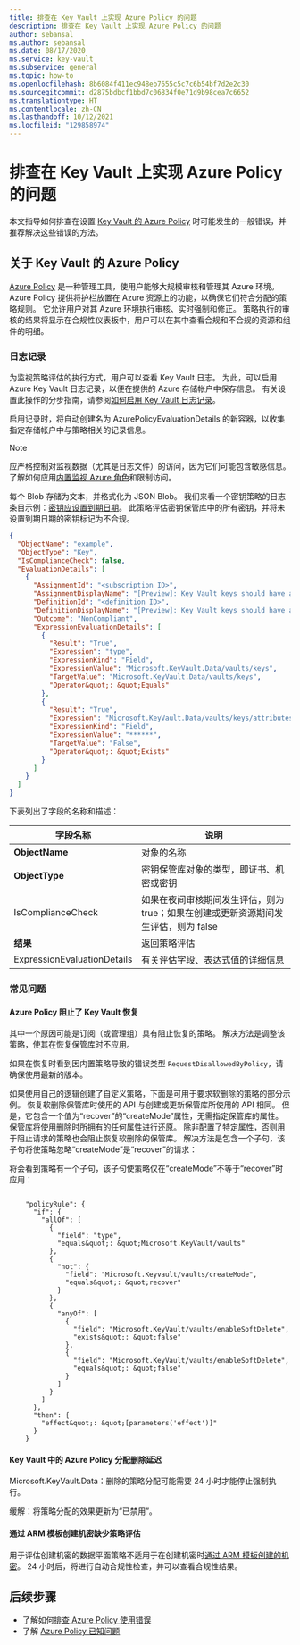```yaml
---
title: 排查在 Key Vault 上实现 Azure Policy 的问题
description: 排查在 Key Vault 上实现 Azure Policy 的问题
author: sebansal
ms.author: sebansal
ms.date: 08/17/2020
ms.service: key-vault
ms.subservice: general
ms.topic: how-to
ms.openlocfilehash: 8b6084f411ec948eb7655c5c7c6b54bf7d2e2c30
ms.sourcegitcommit: d2875bdbcf1bbd7c06834f0e71d9b98cea7c6652
ms.translationtype: HT
ms.contentlocale: zh-CN
ms.lasthandoff: 10/12/2021
ms.locfileid: "129858974"
---
```

# <a name="troubleshooting-issues-with-implementing-azure-policy-on-key-vault"></a>排查在 Key Vault 上实现 Azure Policy 的问题

本文指导如何排查在设置 [Key Vault 的 Azure Policy](./azure-policy.md) 时可能发生的一般错误，并推荐解决这些错误的方法。

## <a name="about-azure-policy-for-key-vault"></a>关于 Key Vault 的 Azure Policy

[Azure Policy](../../governance/policy/index.yml) 是一种管理工具，使用户能够大规模审核和管理其 Azure 环境。 Azure Policy 提供将护栏放置在 Azure 资源上的功能，以确保它们符合分配的策略规则。 它允许用户对其 Azure 环境执行审核、实时强制和修正。 策略执行的审核的结果将显示在合规性仪表板中，用户可以在其中查看合规和不合规的资源和组件的明细。

### <a name="logging"></a>日志记录

为监视策略评估的执行方式，用户可以查看 Key Vault 日志。 为此，可以启用 Azure Key Vault 日志记录，以便在提供的 Azure 存储帐户中保存信息。 有关设置此操作的分步指南，请参阅[如何启用 Key Vault 日志记录](howto-logging.md)。

启用记录时，将自动创建名为 AzurePolicyEvaluationDetails 的新容器，以收集指定存储帐户中与策略相关的记录信息。 

> [!NOTE]
> 应严格控制对监视数据（尤其是日志文件）的访问，因为它们可能包含敏感信息。 了解如何应用[内置监视 Azure 角色](../../azure-monitor/roles-permissions-security.md)和限制访问。
> 
> 

每个 Blob 存储为文本，并格式化为 JSON Blob。 我们来看一个密钥策略的日志条目示例：[密钥应设置到期日期](azure-policy.md?tabs=keys#secrets-should-have-expiration-date-set-preview)。 此策略评估密钥保管库中的所有密钥，并将未设置到期日期的密钥标记为不合规。

```json
{
  "ObjectName": "example",
  "ObjectType": "Key",
  "IsComplianceCheck": false,
  "EvaluationDetails": [
    {
      "AssignmentId": "<subscription ID>",
      "AssignmentDisplayName": "[Preview]: Key Vault keys should have an expiration date",
      "DefinitionId": "<definition ID>",
      "DefinitionDisplayName": "[Preview]: Key Vault keys should have an expiration date",
      "Outcome": "NonCompliant",
      "ExpressionEvaluationDetails": [
        {
          "Result": "True",
          "Expression": "type",
          "ExpressionKind": "Field",
          "ExpressionValue": "Microsoft.KeyVault.Data/vaults/keys",
          "TargetValue": "Microsoft.KeyVault.Data/vaults/keys",
          "Operator&quot;: &quot;Equals"
        },
        {
          "Result": "True",
          "Expression": "Microsoft.KeyVault.Data/vaults/keys/attributes.expiresOn",
          "ExpressionKind": "Field",
          "ExpressionValue": "******",
          "TargetValue": "False",
          "Operator&quot;: &quot;Exists"
        }
      ]
    }
  ]
}
```

下表列出了字段的名称和描述：

| 字段名称 | 说明 |
| --- | --- |
| **ObjectName** |对象的名称 |
| **ObjectType** |密钥保管库对象的类型，即证书、机密或密钥 |
| IsComplianceCheck |如果在夜间审核期间发生评估，则为 true；如果在创建或更新资源期间发生评估，则为 false |
| **结果** | 返回策略评估 |
| ExpressionEvaluationDetails | 有关评估字段、表达式值的详细信息 |


### <a name="frequently-asked-questions"></a>常见问题

#### <a name="key-vault-recovery-blocked-by-azure-policy"></a>Azure Policy 阻止了 Key Vault 恢复

其中一个原因可能是订阅（或管理组）具有阻止恢复的策略。 解决方法是调整该策略，使其在恢复保管库时不应用。

如果在恢复时看到因内置策略导致的错误类型 ```RequestDisallowedByPolicy```，请确保使用最新的版本。  

如果使用自己的逻辑创建了自定义策略，下面是可用于要求软删除的策略的部分示例。 恢复软删除保管库时使用的 API 与创建或更新保管库所使用的 API 相同。 但是，它包含一个值为“recover”的“createMode”属性，无需指定保管库的属性。 保管库将使用删除时所拥有的任何属性进行还原。 除非配置了特定属性，否则用于阻止请求的策略也会阻止恢复软删除的保管库。 解决方法是包含一个子句，该子句将使策略忽略“createMode”是“recover”的请求：

将会看到策略有一个子句，该子句使策略仅在“createMode”不等于“recover”时应用：

```

    "policyRule": { 
      "if": {
        "allOf": [
          {
            "field": "type",
            "equals&quot;: &quot;Microsoft.KeyVault/vaults"
          }, 
          {
            "not": {
              "field": "Microsoft.Keyvault/vaults/createMode",
              "equals&quot;: &quot;recover"
            }
          },
          {
            "anyOf": [
              {
                "field": "Microsoft.KeyVault/vaults/enableSoftDelete",
                "exists&quot;: &quot;false"
              },
              {
                "field": "Microsoft.KeyVault/vaults/enableSoftDelete",
                "equals&quot;: &quot;false"
              }
            ]
          }
        ]
      },
      "then": {
        "effect&quot;: &quot;[parameters('effect')]"
      }
    }
```

#### <a name="latency-on-azure-policy-assignment-delete-on-key-vault"></a>Key Vault 中的 Azure Policy 分配删除延迟 

Microsoft.KeyVault.Data：删除的策略分配可能需要 24 小时才能停止强制执行。 

缓解：将策略分配的效果更新为“已禁用”。


#### <a name="secret-creation-via-arm-template-missing-out-policy-evaluation"></a>通过 ARM 模板创建机密缺少策略评估

用于评估创建机密的数据平面策略不适用于在创建机密时[通过 ARM 模板创建的机密](../secrets/quick-create-template.md?tabs=CLI)。 24 小时后，将进行自动合规性检查，并可以查看合规性结果。


## <a name="next-steps"></a>后续步骤

* 了解如何[排查 Azure Policy 使用错误](../../governance/policy/troubleshoot/general.md)
* 了解 [Azure Policy 已知问题](https://github.com/azure/azure-policy#known-issues)
